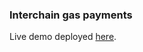 ### Interchain gas payments

Live demo deployed [here](https://hyperlane-utils-gas-payments.vercel.app/).

